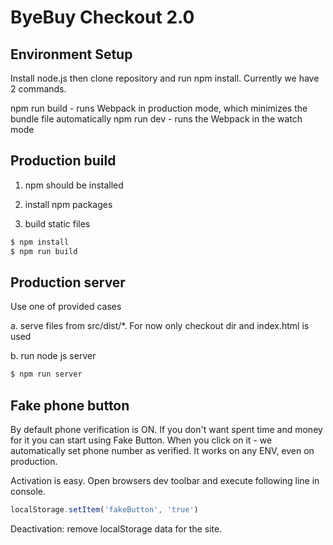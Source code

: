 # ByeBuy Checkout 2.0

## Environment Setup

Install node.js then clone repository and run npm install. Currently we have 2 commands.

npm run build - runs Webpack in production mode, which minimizes the bundle file automatically
npm run dev - runs the Webpack in the watch mode

## Production build

1. npm should be installed

2. install npm packages

3. build static files

```sh
$ npm install
$ npm run build
```

## Production server

Use one of provided cases 

a. serve files from src/dist/*. For now only checkout dir and index.html is used 
 
b. run node js server

```sh
$ npm run server
```
 
## Fake phone button

By default phone verification is ON. If you don't want spent time and money for it you can start using Fake Button.
When you click on it - we automatically set phone number as verified. It works on any ENV, even on production.

Activation is easy. Open browsers dev toolbar and execute following line in console.

```js
localStorage.setItem('fakeButton', 'true')
```

Deactivation: remove localStorage data for the site.
